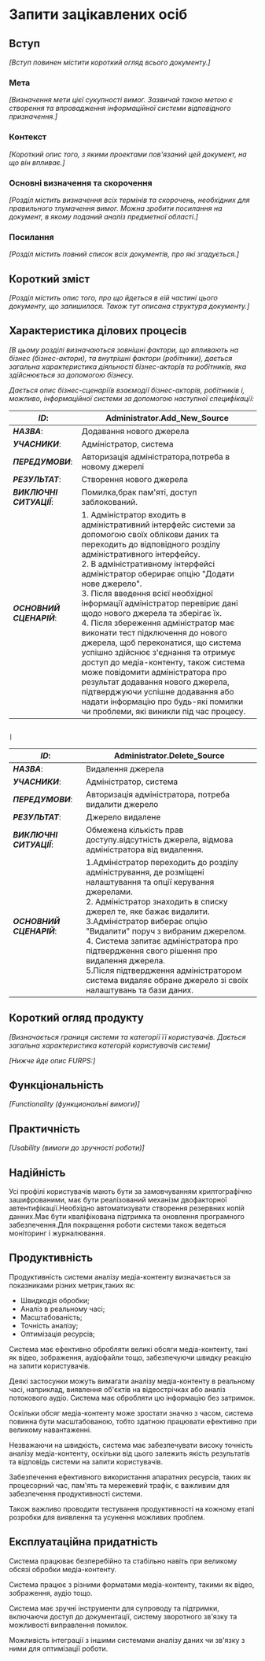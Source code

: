# Запити зацікавлених осіб

## Вступ

*[Вступ повинен містити короткий огляд всього документу.]*

### Мета

*[Визначення мети цієї сукупності вимог. Зазвичай такою метою є створення та впровадження
 інформаційної системи відповідного призначення.]*

### Контекст

*[Короткий опис того, з якими проектами пов'язаний цей документ, на що він впливає.]*

### Основні визначення та скорочення

*[Розділ містить визначення всіх термінів та скорочень, необхідних для правильного
тлумачення вимог. Можна зробити посилання на документ, в якому поданий аналіз предметної області.]*

### Посилання

*[Розділ містить повний список всіх документів, про які згадується.]*

## Короткий зміст

*[Розділ містить опис того, про що йдеться в еій частині цього документу, що залишилася.
Також тут описана структура документу.]*

## Характеристика ділових процесів

*[В цьому розділі визначаються зовнішні фактори, що впливають на бізнес (бізнес-актори),
та внутрішні фактори (робітники), дається загальна характеристика діяльності бізнес-акторів
та робітників, яка здійснюється за допомогою бізнесу.*

*Дається опис бізнес-сценаріїв взаємодії бізнес-акторів, робітників і, можливо, інформаційної системи за допомогою наступної
специфікації:*

| ***ID***:                                | Administrator.Add_New_Source                                                                   |
| ------------------------------------------------ | ---------------------------------------------------------------------------------------------- |
| ***НАЗВА***:                        | Додавання нового джерела                                                           |
| ***УЧАСНИКИ***:                  | Адміністратор, система                                                     |
| ***ПЕРЕДУМОВИ***:              | Авторизація адміністратора,потреба в  новому джерелі |
| ***РЕЗУЛЬТАТ***:                | Створення нового джерела                                                 |
| ***ВИКЛЮЧНІ СИТУАЦІЇ***: | Помилка,брак пам'яті, доступ заблокований.                                                          |
| ***ОСНОВНИЙ СЦЕНАРІЙ***: | 1. Адміністратор входить в адміністративний інтерфейс системи за допомогою своїх облікови даних та переходить до відповідного розділу адміністративного інтерфейсу. <br />2. В адміністративному інтерфейсі адміністратор оберирає опцію "Додати нове джерело".<br />3. Після введення всієї необхідної інформації адміністратор перевіриє дані щодо нового джерела та зберігає їх.<br />4. Після збереження адміністратор має виконати тест підключення до нового джерела, щоб переконатися, що система успішно здійснює з'єднання та отримує доступ до медіа-контенту, також система може повідомити адміністратора про результат додавання нового джерела, підтверджуючи успішне додавання або надати інформацію про будь-які помилки чи проблеми, які виникли під час процесу.




                                                                                            |

| ***ID***:                                | Administrator.Delete_Source                                                                         |
| ------------------------------------------------ | --------------------------------------------------------------------------------------------------- |
| ***НАЗВА***:                        | Видалення джерела                                                                     |
| ***УЧАСНИКИ***:                  | Адміністратор, система                                                          |
| ***ПЕРЕДУМОВИ***:              | Авторизація адміністратора, потреба видалити джерело |
| ***РЕЗУЛЬТАТ***:                | Джерело видалене                                                                     |
| ***ВИКЛЮЧНІ СИТУАЦІЇ***: | Обмежена кількість прав доступу.відсутність джерела, відмова адміністратора від видалення.                                                                                                  |
| ***ОСНОВНИЙ СЦЕНАРІЙ***: |1.Адміністратор переходить до розділу адміністрування, де розміщені налаштування та опції керування джерелами. <br />2. Адміністратор знаходить в списку джерел те, яке бажає видалити.<br />3.Адміністратор виберає опцію "Видалити" поруч з вибраним джерелом.<br />4. Система запитає адміністратора про підтвердження свого рішення про видалення джерела.<br />5.Після підтвердження адміністратором система видаляє обране джерело зі своїх налаштувань та бази даних.                                    |


## Короткий огляд продукту

*[Визначається границя системи та категорії її користувачів. Дається загальна характеристика категорій користувачів
системи]*

*[Нижче йде опис FURPS:]*

## Функціональність

*[Functionality (функциональні вимоги)]*

## Практичність

*[Usability (вимоги до зручності роботи)]*

## Надійність

Усі профілі користувачів мають бути за замовчуванням криптографічно зашифрованими, має бути реалізований механізм двофакторної автентифікації.Необхідно автоматизувати створення резервних копій данних.Має бути кваліфікована підтримка та оновлення програмного забезпечення.Для покращення роботи системи також ведеться моніторинг і журналювання.

## Продуктивність

Продуктивність системи аналізу медіа-контенту визначається за показниками різних метрик,таких як:

- Швидкодія обробки;
- Аналіз в реальному часі;
- Масштабованість;
- Точність аналізу;
- Оптимізація ресурсів;

Система має ефективно обробляти великі обсяги медіа-контенту, такі як відео, зображення, аудіофайли тощо, забезпечуючи швидку реакцію на запити користувачів.

Деякі застосунки можуть вимагати аналізу медіа-контенту в реальному часі, наприклад, виявлення об'єктів на відеострічках або аналіз потокового аудіо. Система має обробляти цю інформацію без затримок.

Оскільки обсяг медіа-контенту може зростати значно з часом, система повинна бути масштабованою, тобто здатною працювати ефективно при великому навантаженні.

Незважаючи на швидкість, система має забезпечувати високу точність аналізу медіа-контенту, оскільки від цього залежить якість результатів та відповідь системи на запити користувачів.

Забезпечення ефективного використання апаратних ресурсів, таких як процесорний час, пам'ять та мережевий трафік, є важливим для забезпечення продуктивності системи.

Також важливо проводити тестування продуктивності на кожному етапі розробки для виявлення та усунення можливих проблем.



## Експлуатаційна придатність
Система працюває безперебійно та стабільно навіть при великому обсязі обробки медіа-контенту.

Система працює з різними форматами медіа-контенту, такими як відео, зображення, аудіо тощо.

Система має зручні інструменти для супроводу та підтримки, включаючи доступ до документації, систему зворотного зв'язку та можливості виправлення помилок.

Можливість інтеграції з іншими системами аналізу даних чи зв'язку з ними для оптимізації роботи.